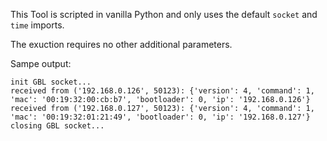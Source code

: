 This Tool is scripted in vanilla Python and only uses the default `socket` and `time` imports.

The exuction requires no other additional parameters.

Sampe output:
```
init GBL socket...
received from ('192.168.0.126', 50123): {'version': 4, 'command': 1, 'mac': '00:19:32:00:cb:b7', 'bootloader': 0, 'ip': '192.168.0.126'}
received from ('192.168.0.127', 50123): {'version': 4, 'command': 1, 'mac': '00:19:32:01:21:49', 'bootloader': 0, 'ip': '192.168.0.127'}
closing GBL socket...
```
